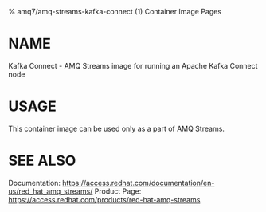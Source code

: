 % amq7/amq-streams-kafka-connect (1) Container Image Pages

# NAME

Kafka Connect - AMQ Streams image for running an Apache Kafka Connect node

# USAGE

This container image can be used only as a part of AMQ Streams.

# SEE ALSO

Documentation: https://access.redhat.com/documentation/en-us/red_hat_amq_streams/
Product Page: https://access.redhat.com/products/red-hat-amq-streams